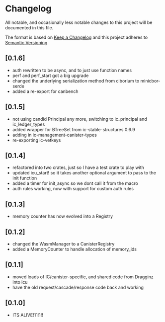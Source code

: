 # Changelog

All notable, and occasionally less notable changes to this project will be documented in this file.

The format is based on [Keep a Changelog](http://keepachangelog.com/)
and this project adheres to [Semantic Versioning](http://semver.org/).

## [0.1.6]
- auth rewritten to be async, and to just use function names
- perf and perf_start got a big upgrade
- changed the underlying serialization method from ciborium to minicbor-serde
- added a re-export for canbench

## [0.1.5]
- not using candid Principal any more, switching to ic_principal and ic_ledger_types
- added wrapper for BTreeSet from ic-stable-structures 0.6.9
- adding in ic-management-canister-types
- re-exporting ic-vetkeys

## [0.1.4]
- refactored into two crates, just so I have a test crate to play with
- updated icu_start! so it takes another optional argument to pass to the init function
- added a timer for init_async so we dont call it from the macro
- auth rules working, now with support for custom auth rules

## [0.1.3]
- memory counter has now evolved into a Registry

## [0.1.2]
- changed the WasmManager to a CanisterRegistry
- added a MemoryCounter to handle allocation of memory_ids

## [0.1.1]
- moved loads of IC/canister-specific, and shared code from Dragginz into icu
- have the old request/cascade/response code back and working

## [0.1.0]
- ITS ALIVE!11!1!!